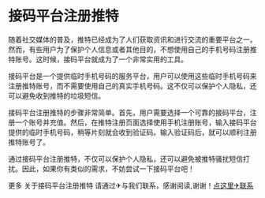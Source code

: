 # 接码平台注册推特

随着社交媒体的普及，推特已经成为了人们获取资讯和进行交流的重要平台之一。然而，有些用户为了保护个人信息或者其他目的，不想使用自己的手机号码注册推特账号。这时候，接码平台就成为了一个非常实用的工具。

接码平台是一个提供临时手机号码的服务平台，用户可以使用这些临时手机号码来注册推特账号，而不需要使用自己的真实手机号码。这不仅可以保护个人隐私，还可以避免收到推特的垃圾短信。

接码平台注册推特的步骤非常简单。首先，用户需要选择一个可靠的接码平台，注册一个账号并充值。然后，在推特注册页面选择使用手机注册账号，输入接码平台提供的临时手机号码，稍等片刻就会收到验证码。输入验证码后，就可以顺利注册推特账号了。

通过接码平台注册推特，不仅可以保护个人隐私，还可以避免被推特骚扰短信打扰。因此，如果你有类似的需求，不妨尝试一下接码平台吧！

更多 关于接码平台注册推特 请通过✈与我们联系，感谢阅读,谢谢！[点这里✈联系](https://c.k02.cc)